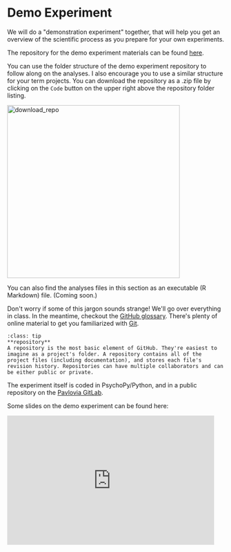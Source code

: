 # Demo Experiment

We will do a "demonstration experiment" together, that will help you get an overview of the scientific process as you prepare for your own experiments. 

The repository for the demo experiment materials can be found [here](https://github.com/avakiai/yanny-laurel-demo). 

You can use the folder structure of the demo experiment repository to follow along on the analyses. 
I also encourage you to use a similar structure for your term projects. 
You can download the repository as a .zip file by clicking on the `Code` button on the upper right above the repository folder listing.

<img src="../static/download_repo.png" alt="download_repo" class="bg-primary" width="400px">

You can also find the analyses files in this section as an executable (R Markdown) file. (Coming soon.)

Don't worry if some of this jargon sounds strange! We'll go over everything in class. In the meantime, checkout the [GitHub glossary](https://docs.github.com/en/get-started/quickstart/github-glossary). 
There's plenty of online material to get you familiarized with [Git](https://www.gitkraken.com/learn/git/tutorials/what-is-a-git-repository).

```{admonition} Glossary
:class: tip
**repository**
A repository is the most basic element of GitHub. They're easiest to imagine as a project's folder. A repository contains all of the project files (including documentation), and stores each file's revision history. Repositories can have multiple collaborators and can be either public or private.

```

The experiment itself is coded in PsychoPy/Python, and in a public repository on the [Pavlovia GitLab](https://gitlab.pavlovia.org/akiai/yanny-laurel).

Some slides on the demo experiment can be found here: 

<iframe src="https://docs.google.com/presentation/d/e/2PACX-1vT8birLcEFtPtgJlgusgTMo5G4I2ukiogtCVhxkbvVy1g2lrWacwfrqB3FyeUmwEyqEME0B9WiDgJ2H/embed?start=false&loop=false&delayms=3000" frameborder="0" width="480" height="299" allowfullscreen="true" mozallowfullscreen="true" webkitallowfullscreen="true"></iframe>


